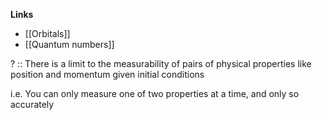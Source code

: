 **Links**
- [[Orbitals]] 
- [[Quantum numbers]] 

? :: There is a limit to the measurability of pairs of physical properties like position and momentum given initial conditions

i.e. You can only measure one of two properties at a time, and only so accurately